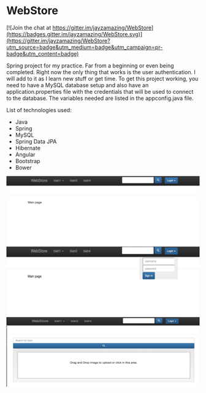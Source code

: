 # WebStore

[![Join the chat at https://gitter.im/jayzamazing/WebStore](https://badges.gitter.im/jayzamazing/WebStore.svg)](https://gitter.im/jayzamazing/WebStore?utm_source=badge&utm_medium=badge&utm_campaign=pr-badge&utm_content=badge)
<p>
Spring project for my practice. Far from a beginning or even being completed. Right now the only thing that works is the user authentication. I will add to it as I learn new stuff or get time. To get this project working, you need to have a MySQL database setup and also have an application.properties file with the credentials that will be used to connect to the database. The variables needed are listed in the appconfig.java file. 
</p>
<p>
List of technologies used:
  <ul>
    <li>
    Java
    </li>
    <li>
    Spring
    </li>
    <li>
    MySQL
    </li>
    <li>
    Spring Data JPA
    </li>
    <li>
    Hibernate
    </li>
    <li>
    Angular
    </li>
    <li>
    Bootstrap
    </li>
    <li>
    Bower
    </li>
  </ul>
</p>
<div>
    <img src="github pictures/screenshot1.jpg">
    <img src="github pictures/screenshot2.jpg">
    <img src="github pictures/screenshot3.jpg">

</div>
